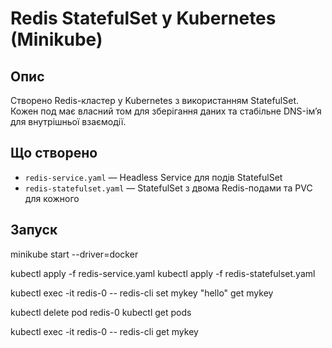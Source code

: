 # Redis StatefulSet у Kubernetes (Minikube)

## Опис

Створено Redis-кластер у Kubernetes з використанням StatefulSet. Кожен под має власний том для зберігання даних та стабільне DNS-ім’я для внутрішньої взаємодії.

## Що створено

- `redis-service.yaml` — Headless Service для подів StatefulSet
- `redis-statefulset.yaml` — StatefulSet з двома Redis-подами та PVC для кожного

## Запуск

minikube start --driver=docker

kubectl apply -f redis-service.yaml
kubectl apply -f redis-statefulset.yaml

kubectl exec -it redis-0 -- redis-cli
set mykey "hello"
get mykey

kubectl delete pod redis-0
kubectl get pods

kubectl exec -it redis-0 -- redis-cli
get mykey